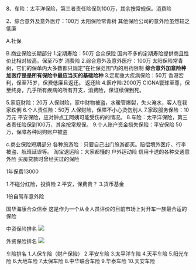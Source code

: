 8、车险：太平洋保险，第三者责任险保到100万，其余按常规保。消费险 




2、综合意外及意外医疗：100万 太阳保险常青树  其他保险公司的意外险虽然较之低廉



A.社保

B.商业保险长期部分
1.定期寿险：50万 合众保险 国内不多的定期寿险提供商且性价比相对较高。保至75岁 消费险
2.综合意外及意外医疗：100万 太阳保险常青树，它们的保单内大多数都只规定”在社保范围“内的用药限制
**综合意外加意险种加医疗是是所有保险中最应当买的基础险种**
3.定期重大疾病保险：50万 香港宏利，保至75岁，保费低廉且返还。 返还险
4.医疗险:2000万 CIGNA寰球至尊，保至终身，几乎所有疾病的所有开支，消费险，保证续保到死。

5.家庭财险：20万 人保财险，家中财物被盗，水暖管爆裂，失火淹水，客人在我家跌倒
6.个人责任险：50万 人保财险，保障不小心烫伤别人
7.家政服务保险：10万元 平安保险，应对钟点工阿姨可能受伤的的情况。
8.车险：太平洋保险，第三者责任险保到100万，其余按常规保。
9.个人账户资金损失保险：平安保险 50万，保障各种网购账户被盗

c.商业保险短期部分
各种旅游险：只要自己出门旅游都买。赔偿境外医疗、行李被盗、航班延误等。
淘宝退运险：大家都懂的
户外运动险
信用卡送的各种交通意外险
买房贷款时曾经买过的保险

1年保费13000

1.不碰分红险，投资险
2.平安，保费贵？
3.货币基金


1份自驾车意外险


国华海康合众信泰
这是作为一个从业人员评价的目前市场上对开车一族最合适的保险

中资保险排名
![](http://i.imgur.com/ZiKB6tG.png)

外资保险排名
![](http://i.imgur.com/z235WMv.png)

车险排名
1.人保车险（财产保险）
2.平安车险
3.太平洋车险
4.天平车险
5.阳光车险
6.大地车险
7.太保车险
8.中华联合车险
9.华泰车险
10.天安车险

